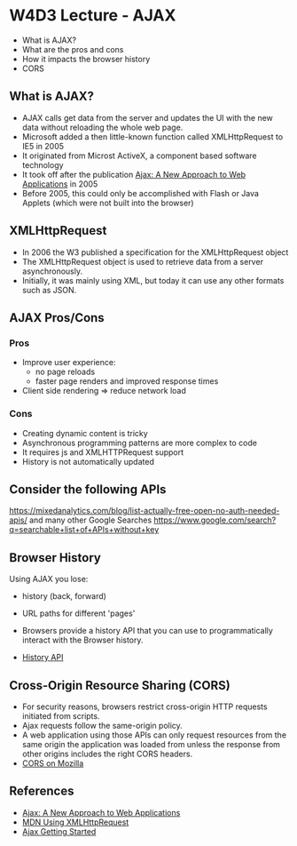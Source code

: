 # W4D3 Lecture - AJAX

- What is AJAX?
- What are the pros and cons
- How it impacts the browser history
- CORS

## What is AJAX?

- AJAX calls get data from the server and updates the UI with the new data without reloading the whole web page.
- Microsoft added a then little-known function called XMLHttpRequest to IE5 in 2005
- It originated from Microst ActiveX, a component based software technology
- It took off after the publication [Ajax: A New Approach to Web Applications](https://www.semanticscholar.org/paper/Ajax%3A-A-new-approach-to-web-applications-Garrett/c440ae765ff19ddd3deda24a92ac39cef9570f1e) in 2005
- Before 2005, this could only be accomplished with Flash or Java Applets (which were not built into the browser)

## XMLHttpRequest

- In 2006 the W3 published a specification for the XMLHttpRequest object
- The XMLHttpRequest object is used to retrieve data from a server asynchronously.
- Initially, it was mainly using XML, but today it can use any other formats such as JSON.

## AJAX Pros/Cons

### Pros

- Improve user experience:
  - no page reloads
  - faster page renders and improved response times
- Client side rendering => reduce network load

### Cons

- Creating dynamic content is tricky
- Asynchronous programming patterns are more complex to code
- It requires js and XMLHTTPRequest support
- History is not automatically updated

## Consider the following APIs

https://mixedanalytics.com/blog/list-actually-free-open-no-auth-needed-apis/
and many other Google Searches
https://www.google.com/search?q=searchable+list+of+APIs+without+key


## Browser History

Using AJAX you lose:

- history (back, forward)
- URL paths for different 'pages'

- Browsers provide a history API that you can use to programmatically interact with the Browser history.
- [History API](https://css-tricks.com/using-the-html5-history-api)

## Cross-Origin Resource Sharing (CORS)

- For security reasons, browsers restrict cross-origin HTTP requests initiated from scripts.
- Ajax requests follow the same-origin policy.
- A web application using those APIs can only request resources from the same origin the application was loaded from unless the response from other origins includes the right CORS headers.
- [CORS on Mozilla](https://developer.mozilla.org/en-US/docs/Web/HTTP/CORS)


## References

- [Ajax: A New Approach to Web Applications](https://www.semanticscholar.org/paper/Ajax%3A-A-new-approach-to-web-applications-Garrett/c440ae765ff19ddd3deda24a92ac39cef9570f1e)
- [MDN Using XMLHttpRequest](https://developer.mozilla.org/en-US/docs/Web/API/XMLHttpRequest/Using_XMLHttpRequest)
- [Ajax Getting Started](https://developer.mozilla.org/en-US/docs/Web/Guide/AJAX/Getting_Started)
